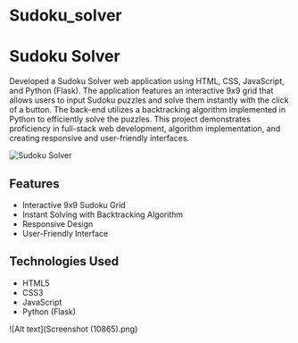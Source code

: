 # Sudoku_solver

# Sudoku Solver

Developed a Sudoku Solver web application using HTML, CSS, JavaScript, and Python (Flask). The application features an interactive 9x9 grid that allows users to input Sudoku puzzles and solve them instantly with the click of a button. The back-end utilizes a backtracking algorithm implemented in Python to efficiently solve the puzzles. This project demonstrates proficiency in full-stack web development, algorithm implementation, and creating responsive and user-friendly interfaces.

![Sudoku Solver]([https://github.com/yourusername/yourrepository/raw/main/assets/sudoku_solver.png](https://github.com/adityagargz/Sudoku_solver/blob/main/Screenshot%20(10865).png))

## Features
- Interactive 9x9 Sudoku Grid
- Instant Solving with Backtracking Algorithm
- Responsive Design
- User-Friendly Interface

## Technologies Used
- HTML5
- CSS3
- JavaScript
- Python (Flask)



![Alt text](Screenshot (10865).png)
